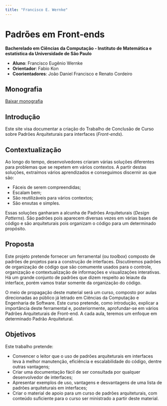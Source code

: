 ```yaml
---
title: "Francisco E. Wernke"
---
```


# Padrões em Front-ends

**Bacherelado em Ciências da Computação - Instituto de Matemática e estatística da Universidade de São Paulo**

- **Aluno**: Francisco Eugênio Wernke
- **Orientador**: Fabio Kon
- **Coorientadores**: João Daniel Francisco e Renato Cordeiro

## Monografia

<a href="./Tese.pdf" download>Baixar monografia</a>

## Introdução

Este site visa documentar a criação do Trabalho de Conclusão de Curso sobre Padrões Arquiteturais para interfaces (_Front-ends_).

## Contextualização

Ao longo do tempo, desenvolvedores criaram várias soluções diferentes para problemas que se repetem em vários contextos.
A partir destas soluções, extraímos vários aprendizados e conseguimos discernir as que são:

- Fáceis de serem compreendidas;
- Escalam bem;
- São reutilizáveis para vários contextos;
- São enxutas e simples.

Essas soluções ganharam a alcunha de Padrões Arquiteturais (_Design Patterns_). São padrões pois aparecem diversas vezes em várias bases
de código e são arquiteturais pois organizam o código para um determinado propósito.

## Proposta

Este projeto pretende fornecer um ferramental (ou _toolbox_) composto de padrões de projetos para a construção de interfaces. Discutiremos
padrões de organização de código que são comumente usados para o controle, organização e contextualização de informações e visualizações interativas. Há um grande conjunto de padrões que dizem respeito ao leiaute da interface, porém vamos tratar somente da organização do código.

O meio de propagação deste material será um curso, composto por aulas direcionadas ao público já letrado em Ciências da Computação e
Engenharia de Software. Este curso pretende, como introdução, explicar a importância deste ferramental e, posteriormente, aprofundar-se
em vários Padrões Arquiteturais de Front-end. A cada aula, teremos um enfoque em determinado Padrão Arquitetural.

## Objetivos

Este trabalho pretende:

- Convencer o leitor que o uso de padrões arquiteturais em interfaces leva à melhor manutenção, eficiência e escalabilidade do código, dentre outras vantagens;
- Criar uma documentação fácil de ser consultada por qualquer desenvolvedor de interfaces;
- Apresentar exemplos de uso, vantagens e desvantagens de uma lista de padrões arquiteturais em interfaces;
- Criar o material de apoio para um curso de padrões arquiteturais, com conteúdo suficiente para o curso ser ministrado a partir deste
  material.
